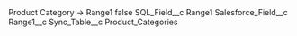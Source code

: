 <?xml version="1.0" encoding="UTF-8"?>
<CustomMetadata xmlns="http://soap.sforce.com/2006/04/metadata" xmlns:xsi="http://www.w3.org/2001/XMLSchema-instance" xmlns:xsd="http://www.w3.org/2001/XMLSchema">
    <label>Product Category -&gt; Range1</label>
    <protected>false</protected>
    <values>
        <field>SQL_Field__c</field>
        <value xsi:type="xsd:string">Range1</value>
    </values>
    <values>
        <field>Salesforce_Field__c</field>
        <value xsi:type="xsd:string">Range1__c</value>
    </values>
    <values>
        <field>Sync_Table__c</field>
        <value xsi:type="xsd:string">Product_Categories</value>
    </values>
</CustomMetadata>
